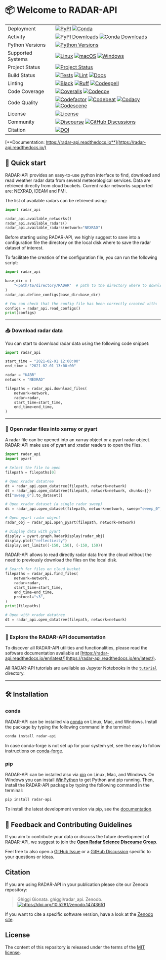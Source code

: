 # 📦 Welcome to RADAR-API

|                   |                                                                                                                                                                                                                                                                                                                                                                                                                                                                                                                                                                                                                                                                                               |
| ----------------- | --------------------------------------------------------------------------------------------------------------------------------------------------------------------------------------------------------------------------------------------------------------------------------------------------------------------------------------------------------------------------------------------------------------------------------------------------------------------------------------------------------------------------------------------------------------------------------------------------------------------------------------------------------------------------------------------- |
| Deployment        | [![PyPI](https://badge.fury.io/py/radar_api.svg?style=flat)](https://pypi.org/project/radar_api/) [![Conda](https://img.shields.io/conda/vn/conda-forge/radar-api.svg?logo=conda-forge&logoColor=white&style=flat)](https://anaconda.org/conda-forge/radar-api)                                                                                                                                                                                                                                                                                                                                                                                                                               |
| Activity          | [![PyPI Downloads](https://img.shields.io/pypi/dm/radar_api.svg?label=PyPI%20downloads&style=flat)](https://pypi.org/project/radar_api/) [![Conda Downloads](https://img.shields.io/conda/dn/conda-forge/radar-api.svg?label=Conda%20downloads&style=flat)](https://anaconda.org/conda-forge/radar-api)                                                                                                                                                                                                                                                                                                                                                                                       |
| Python Versions   | [![Python Versions](https://img.shields.io/badge/Python-3.10%20%203.11%20%203.12%20%203.13-blue?style=flat)](https://www.python.org/downloads/)                                                                                                                                                                                                                                                                                                                                                                                                                                                                                                                                               |
| Supported Systems | [![Linux](https://img.shields.io/github/actions/workflow/status/ghiggi/radar_api/.github/workflows/tests.yaml?label=Linux&style=flat)](https://github.com/ghiggi/radar_api/actions/workflows/tests.yaml) [![macOS](https://img.shields.io/github/actions/workflow/status/ghiggi/radar_api/.github/workflows/tests.yaml?label=macOS&style=flat)](https://github.com/ghiggi/radar_api/actions/workflows/tests.yaml) [![Windows](https://img.shields.io/github/actions/workflow/status/ghiggi/radar_api/.github/workflows/tests_windows.yaml?label=Windows&style=flat)](https://github.com/ghiggi/radar_api/actions/workflows/tests_windows.yaml)                                                |
| Project Status    | [![Project Status](https://www.repostatus.org/badges/latest/active.svg?style=flat)](https://www.repostatus.org/#active)                                                                                                                                                                                                                                                                                                                                                                                                                                                                                                                                                                       |
| Build Status      | [![Tests](https://github.com/ghiggi/radar_api/actions/workflows/tests.yaml/badge.svg?style=flat)](https://github.com/ghiggi/radar_api/actions/workflows/tests.yaml) [![Lint](https://github.com/ghiggi/radar_api/actions/workflows/lint.yaml/badge.svg?style=flat)](https://github.com/ghiggi/radar_api/actions/workflows/lint.yaml) [![Docs](https://readthedocs.org/projects/radar_api/badge/?version=latest&style=flat)](https://radar-api.readthedocs.io/en/latest/)                                                                                                                                                                                                                      |
| Linting           | [![Black](https://img.shields.io/badge/code%20style-black-000000.svg?style=flat)](https://github.com/psf/black) [![Ruff](https://img.shields.io/endpoint?url=https://raw.githubusercontent.com/astral-sh/ruff/main/assets/badge/v2.json&style=flat)](https://github.com/astral-sh/ruff) [![Codespell](https://img.shields.io/badge/Codespell-enabled-brightgreen?style=flat)](https://github.com/codespell-project/codespell)                                                                                                                                                                                                                                                                 |
| Code Coverage     | [![Coveralls](https://coveralls.io/repos/github/ghiggi/radar_api/badge.svg?branch=main&style=flat)](https://coveralls.io/github/ghiggi/radar_api?branch=main) [![Codecov](https://codecov.io/gh/ghiggi/radar_api/branch/main/graph/badge.svg?token=G7IESZ02CW?style=flat)](https://codecov.io/gh/ghiggi/radar_api)                                                                                                                                                                                                                                                                                                                                                                            |
| Code Quality      | [![Codefactor](https://www.codefactor.io/repository/github/ghiggi/radar_api/badge?style=flat)](https://www.codefactor.io/repository/github/ghiggi/radar_api) [![Codebeat](https://codebeat.co/badges/57498d71-f042-473f-bb8e-9b45e50572d8?style=flat)](https://codebeat.co/projects/github-com-ghiggi-radar_api-main) [![Codacy](https://app.codacy.com/project/badge/Grade/bee842cb10004ad8bb9288256f2fc8af?style=flat)](https://app.codacy.com/gh/ghiggi/radar_api/dashboard?utm_source=gh&utm_medium=referral&utm_content=&utm_campaign=Badge_grade) [![Codescene](https://codescene.io/projects/63299/status-badges/average-code-health?style=flat)](https://codescene.io/projects/63299) |
| License           | [![License](https://img.shields.io/github/license/ghiggi/radar_api?style=flat)](https://github.com/ghiggi/radar_api/blob/main/LICENSE)                                                                                                                                                                                                                                                                                                                                                                                                                                                                                                                                                        |
| Community         | [![Discourse](https://img.shields.io/badge/Slack-radar_api-green.svg?logo=slack&style=flat)](https://openradar.discourse.group/) [![GitHub Discussions](https://img.shields.io/badge/GitHub-Discussions-green?logo=github&style=flat)](https://github.com/ghiggi/radar_api/discussions)                                                                                                                                                                                                                                                                                                                                                                                                       |
| Citation          | [![DOI](https://zenodo.org/badge/922589509.svg?style=flat)](https://doi.org/10.5281/zenodo.14743651)                                                                                                                                                                                                                                                                                                                                                                                                                                                                                                                                                                                          |

[**Documentation: https://radar-api.readthedocs.io**](https://radar-api.readthedocs.io/)

## 🚀 Quick start

RADAR-API provides an easy-to-use python interface to find, download and
read weather radar data from several meteorological services.
Data are retrieved directly from cloud buckets.
Current radar networks supported are: NEXRAD, IDEAM and FMI.

The list of available radars can be retrieved using:

```python
import radar_api

radar_api.available_networks()
radar_api.available_radars()
radar_api.available_radars(network="NEXRAD")
```

Before starting using RADAR-API, we highly suggest to save into a configuration file
the directory on the local disk where to save the radar dataset of interest.

To facilitate the creation of the configuration file, you can run the following script:

```python
import radar_api

base_dir = (
    "<path/to/directory/RADAR"  # path to the directory where to download the data
)
radar_api.define_configs(base_dir=base_dir)

# You can check that the config file has been correctly created with:
configs = radar_api.read_configs()
print(configs)
```

______________________________________________________________________

### 📥 Download radar data

You can start to download radar data using the following code snippet:

```python
import radar_api

start_time = "2021-02-01 12:00:00"
end_time = "2021-02-01 13:00:00"

radar = "KABR"
network = "NEXRAD"

filepaths = radar_api.download_files(
    network=network,
    radar=radar,
    start_time=start_time,
    end_time=end_time,
)
```

______________________________________________________________________

### 💫 Open radar files into xarray or pyart

A radar file can be opened into an xarray object or a pyart radar object.
RADAR-API make use of pyart and xradar readers to open the files.

```python
import radar_api
import pyart

# Select the file to open
filepath = filepaths[0]

# Open xradar datatree
dt = radar_api.open_datatree(filepath, network=network)
dt = radar_api.open_datatree(filepath, network=network, chunks={})
dt["sweep_0"].to_dataset()

# Open xradar dataset (a single radar sweep)
ds = radar_api.open_dataset(filepath, network=network, sweep="sweep_0")

# Open pyart radar object
radar_obj = radar_api.open_pyart(filepath, network=network)

# Display data with pyart
display = pyart.graph.RadarDisplay(radar_obj)
display.plot("reflectivity")
display.set_limits((-150, 150), (-150, 150))
```

RADAR-API allows to read directly radar data from the cloud without the
need to previously download the files on the local disk.

```python
# Search for files on cloud bucket
filepaths = radar_api.find_files(
    network=network,
    radar=radar,
    start_time=start_time,
    end_time=end_time,
    protocol="s3",
)
print(filepaths)

# Open with xradar datatree
dt = radar_api.open_datatree(filepath, network=network)
```

______________________________________________________________________

### 📖 Explore the RADAR-API documentation

To discover all RADAR-API utilities and functionalities,
please read the software documentation available at [https://radar-api.readthedocs.io/en/latest/](https://radar-api.readthedocs.io/en/latest/).

All RADAR-API tutorials are available as Jupyter Notebooks in the [`tutorial`](https://github.com/ghiggi/radar_api/tree/main/tutorials) directory.

______________________________________________________________________

## 🛠️ Installation

### conda

RADAR-API can be installed via [conda][conda_link] on Linux, Mac, and Windows.
Install the package by typing the following command in the terminal:

```bash
conda install radar-api
```

In case conda-forge is not set up for your system yet, see the easy to follow instructions on [conda-forge][conda_forge_link].

### pip

RADAR-API can be installed also via [pip][pip_link] on Linux, Mac, and Windows.
On Windows you can install [WinPython][winpy_link] to get Python and pip running.
Then, install the RADAR-API package by typing the following command in the terminal:

```bash
pip install radar-api
```

To install the latest development version via pip, see the [documentation][dev_install_link].

## 💭 Feedback and Contributing Guidelines

If you aim to contribute your data or discuss the future development of RADAR-API,
we suggest to join the [**Open Radar Science Discourse Group**](https://openradar.discourse.group/).

Feel free to also open a [GitHub Issue](https://github.com/ghiggi/radar_api/issues) or a [GitHub Discussion](https://github.com/ghiggi/radar_api/discussions) specific to your questions or ideas.

## Citation

If you are using RADAR-API in your publication please cite our Zenodo repository:

> Ghiggi Gionata. ghiggi/radar_api. Zenodo. [![<https://doi.org/10.5281/zenodo.14743651>](https://zenodo.org/badge/922589509.svg?style=flat)](https://doi.org/10.5281/zenodo.7753488)

If you want to cite a specific software version, have a look at the [Zenodo site](https://doi.org/10.5281/zenodo.14743651).

## License

The content of this repository is released under the terms of the [MIT license](LICENSE).

[conda_forge_link]: https://github.com/conda-forge/radar-api-feedstock#installing-radar-api
[conda_link]: https://docs.conda.io/en/latest/miniconda.html
[dev_install_link]: https://radar-api.readthedocs.io/en/latest/02_installation.html#installation-for-contributors
[pip_link]: https://pypi.org/project/radar-api
[winpy_link]: https://winpython.github.io/
